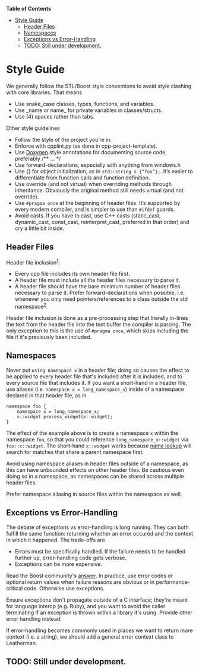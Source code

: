 <!-- START doctoc generated TOC please keep comment here to allow auto update -->
<!-- DON'T EDIT THIS SECTION, INSTEAD RE-RUN doctoc TO UPDATE -->
**Table of Contents**

- [Style Guide](#style-guide)
  - [Header Files](#header-files)
  - [Namespaces](#namespaces)
  - [Exceptions vs Error-Handling](#exceptions-vs-error-handling)
  - [TODO: Still under development.](#todo-still-under-development)

<!-- END doctoc generated TOC please keep comment here to allow auto update -->

# Style Guide

We generally follow the STL/Boost style conventions to avoid style clashing with core libraries. That means

- Use snake\_case classes, types, functions, and variables.
- Use \_name or name\_ for private variables in classes/structs.
- Use (4) spaces rather than tabs.

Other style guidelines

- Follow the style of the project you’re in.
- Enforce with cpplint.py (as done in cpp-project-template).
- Use [Doxygen](http://www.stack.nl/~dimitri/doxygen/) style annotations for documenting source code, preferably /** … */
- Use forward-declarations, especially with anything from windows.h
- Use {} for object initialization, as in `std::string s {“foo”};`. It’s easier to differentiate from function calls and function definition.
- Use override (and not virtual) when overriding methods through inheritance. Obviously the original method still needs virtual (and not override).
- Use `#pragma once` at the beginning of header files. It’s supported by every modern compiler, and is simpler to use than `#ifdef` guards.
- Avoid casts. If you have to cast, use C++ casts (static_cast, dynamic_cast, const_cast, reinterpret_cast, preferred in that order) and cry a little bit inside.

## Header Files

Header file inclusion<sup>[1](http://gamesfromwithin.com/physical-structure-and-c-part-1-a-first-look)</sup>:
- Every cpp file includes its own header file first.
- A header file must include all the header files necessary to parse it.
- A header file should have the bare minimum number of header files necessary to parse it. Prefer forward-declarations when possible, i.e. whenever you only need pointers/references to a class outside the std namespace<sup>[2](https://groups.google.com/forum/#!topic/comp.lang.c++.moderated/XBKFjGNquDM)</sup>.

Header file inclusion is done as a pre-processing step that literally in-lines the text from the header file into the text buffer the compiler is parsing. The only exception to this is the use of `#pragma once`, which skips including the file if it's previously been included.

## Namespaces

Never put `using namespace x` in a header file; doing so causes the effect to be applied to every header file that's included after it is included, and to every source file that includes it. If you want a short-hand in a header file, use aliases (i.e. `namespace x = long_namespace_x`) inside of a namespace declared in that header file, as in

```
namespace foo {
    namespace x = long_namespace_x;
    x::widget process_widget(x::widget);
}
```

The effect of the example above is to create a namespace `x` within the namespace `foo`, so that you could reference `long_namespace_x::widget` via `foo::x::widget`. The short-hand `x::widget` works because [name lookup](http://en.cppreference.com/w/cpp/language/lookup) will search for matches that share a parent namespace first.

Avoid using namespace aliases in header files outside of a namespace, as this can have unbounded effects on other header files. Be cautious even doing so in a namespace, as namespaces can be shared across multiple header files.

Prefer namespace aliasing in source files within the namespace as well.

## Exceptions vs Error-Handling

The debate of exceptions vs error-handling is long running. They can both fulfill the same function: returning whether an error occured and the context in which it happened. The trade-offs are
- Errors must be specifically handled. If the failure needs to be handled further up, error-handling code gets verbose.
- Exceptions can be more expensive.

Read the Boost community's [answer](http://www.boost.org/community/error_handling.html). In practice, use error codes or optional return values when failure reasons are obvious or in performance-critical code. Otherwise use exceptions.

Ensure exceptions don't propagate outside of a C interface; they're meant for language interop (e.g. Ruby), and you want to avoid the caller terminating if an exception is thrown within a library it's using. Provide other error handling instead.

If error-handling becomes commonly used in places we want to return more context (i.e. a string), we should add a general error context class to Leatherman.

## TODO: Still under development.
